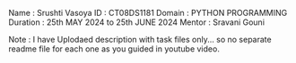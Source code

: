 Name : Srushti Vasoya
ID : CT08DS1181
Domain : PYTHON PROGRAMMING
Duration : 25th MAY 2024 to 25th JUNE 2024
Mentor : Sravani Gouni

Note : I have Uplodaed description with task files only... so no separate readme file for each one as you guided in youtube video.

